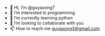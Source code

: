 - 👋 Hi, I’m @guyasong7
- 👀 I’m interested in programming
- 🌱 I’m currently learning python
- 💞️ I’m looking to collaborate with you
- 📫 How to reach me guyasong3@gmail.com

<!---
guyasong7/guyasong7 is a ✨ special ✨ repository because its `README.md` (this file) appears on your GitHub profile.
You can click the Preview link to take a look at your changes.
--->
